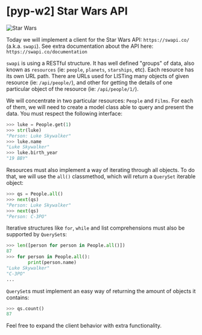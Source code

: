 # [pyp-w2] Star Wars API

![Star Wars](https://images.wondershare.es/images/ringtones/star-wars-episode-7-release-date2.jpg)

Today we will implement a client for the Star Wars API: `https://swapi.co/` (a.k.a. `swapi`).
See extra documentation about the API here: `https://swapi.co/documentation`

`swapi` is using a RESTful structure. It has well defined "groups" of data, also known as `resources` (ie: `people`, `planets`, `starships`, etc).
Each resource has its own URL path. There are URLs used for LISTing many objects of given resource (ie: `/api/people/`), and other for getting the details of one particular object of the resource (ie: `/api/people/1/`).

We will concentrate in two particular resources: `People` and `Films`.
For each of them, we will need to create a model class able to query and present the data. You must respect the following interface:

```python
>>> luke = People.get(1)
>>> str(luke)
"Person: Luke Skywalker"
>>> luke.name
"Luke Skywalker"
>>> luke.birth_year
"19 BBY"
```

Resources must also implement a way of iterating through all objects. To do that, we will use the `all()` classmethod, which will return a `QuerySet` iterable object:

```python
>>> qs = People.all()
>>> next(qs)
"Person: Luke Skywalker"
>>> next(qs)
"Person: C-3PO"
```

Iterative structures like `for`, `while` and list comprehensions must also be supported by `QuerySet`s:
```python
>>> len([person for person in People.all()])
87
>>> for person in People.all():
        print(person.name)
"Luke Skywalker"
"C-3PO"
...
```

`QuerySet`s must implement an easy way of returning the amount of objects it contains:

```python
>>> qs.count()
87
```

Feel free to expand the client behavior with extra functionality.
